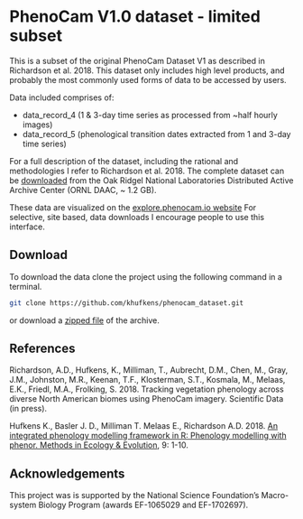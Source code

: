 # PhenoCam V1.0 dataset - limited subset

This is a subset of the original PhenoCam Dataset V1 as described in Richardson et al. 2018. This dataset only includes high level products, and probably the most commonly used forms of data to be accessed by users.

Data included comprises of:

- data_record_4 (1 & 3-day time series as processed from ~half hourly images)
- data_record_5 (phenological transition dates extracted from 1 and 3-day time series)

For a full description of the dataset, including the rational and methodologies I refer to Richardson et al. 2018. The complete dataset can be [downloaded](https://daac.ornl.gov/cgi-bin/dsviewer.pl?ds_id=1511) from the Oak Ridgel National Laboratories Distributed Active Archive Center (ORNL DAAC, ~ 1.2 GB).

These data are visualized on the [explore.phenocam.io website](http://explore.phenocam.us) For selective, site based, data downloads I encourage people to use this interface.

## Download

To download the data clone the project using the following command in a terminal.

```bash
git clone https://github.com/khufkens/phenocam_dataset.git
```

or download a [zipped file](https://github.com/khufkens/phenocam_dataset/archive/master.zip) of the archive.

## References

Richardson, A.D., Hufkens, K., Milliman, T., Aubrecht, D.M., Chen, M., Gray, J.M., Johnston, M.R., Keenan, T.F., Klosterman, S.T., Kosmala, M., Melaas, E.K., Friedl, M.A., Frolking, S.  2018. Tracking vegetation phenology across diverse North American biomes using PhenoCam imagery. Scientific Data (in press).

Hufkens K., Basler J. D., Milliman T. Melaas E., Richardson A.D. 2018. [An integrated phenology modelling framework in R: Phenology modelling with phenor. Methods in Ecology & Evolution](http://onlinelibrary.wiley.com/doi/10.1111/2041-210X.12970/full), 9: 1-10.

## Acknowledgements

This project was is supported by the National Science Foundation’s Macro-system Biology Program (awards EF-1065029 and EF-1702697).
